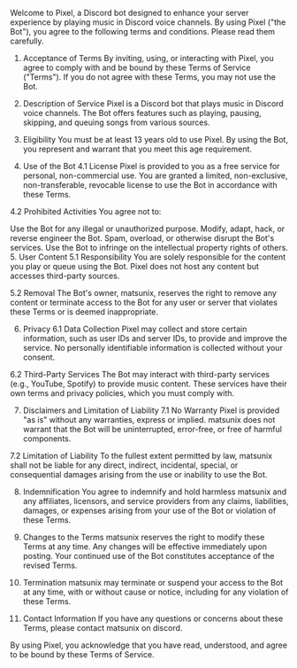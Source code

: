 Welcome to Pixel, a Discord bot designed to enhance your server experience by playing music in Discord voice channels. By using Pixel ("the Bot"), you agree to the following terms and conditions. Please read them carefully.

1. Acceptance of Terms
By inviting, using, or interacting with Pixel, you agree to comply with and be bound by these Terms of Service ("Terms"). If you do not agree with these Terms, you may not use the Bot.

2. Description of Service
Pixel is a Discord bot that plays music in Discord voice channels. The Bot offers features such as playing, pausing, skipping, and queuing songs from various sources.

3. Eligibility
You must be at least 13 years old to use Pixel. By using the Bot, you represent and warrant that you meet this age requirement.

4. Use of the Bot
4.1 License
Pixel is provided to you as a free service for personal, non-commercial use. You are granted a limited, non-exclusive, non-transferable, revocable license to use the Bot in accordance with these Terms.

4.2 Prohibited Activities
You agree not to:

Use the Bot for any illegal or unauthorized purpose.
Modify, adapt, hack, or reverse engineer the Bot.
Spam, overload, or otherwise disrupt the Bot's services.
Use the Bot to infringe on the intellectual property rights of others.
5. User Content
5.1 Responsibility
You are solely responsible for the content you play or queue using the Bot. Pixel does not host any content but accesses third-party sources.

5.2 Removal
The Bot's owner, matsunix, reserves the right to remove any content or terminate access to the Bot for any user or server that violates these Terms or is deemed inappropriate.

6. Privacy
6.1 Data Collection
Pixel may collect and store certain information, such as user IDs and server IDs, to provide and improve the service. No personally identifiable information is collected without your consent.

6.2 Third-Party Services
The Bot may interact with third-party services (e.g., YouTube, Spotify) to provide music content. These services have their own terms and privacy policies, which you must comply with.

7. Disclaimers and Limitation of Liability
7.1 No Warranty
Pixel is provided "as is" without any warranties, express or implied. matsunix does not warrant that the Bot will be uninterrupted, error-free, or free of harmful components.

7.2 Limitation of Liability
To the fullest extent permitted by law, matsunix shall not be liable for any direct, indirect, incidental, special, or consequential damages arising from the use or inability to use the Bot.

8. Indemnification
You agree to indemnify and hold harmless matsunix and any affiliates, licensors, and service providers from any claims, liabilities, damages, or expenses arising from your use of the Bot or violation of these Terms.

9. Changes to the Terms
matsunix reserves the right to modify these Terms at any time. Any changes will be effective immediately upon posting. Your continued use of the Bot constitutes acceptance of the revised Terms.

10. Termination
matsunix may terminate or suspend your access to the Bot at any time, with or without cause or notice, including for any violation of these Terms.

11. Contact Information
If you have any questions or concerns about these Terms, please contact matsunix on discord.

By using Pixel, you acknowledge that you have read, understood, and agree to be bound by these Terms of Service.
